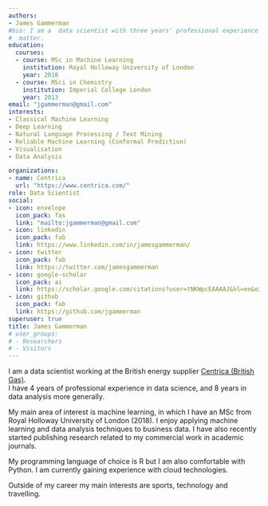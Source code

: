 ```yaml
---
authors:
- James Gammerman
#bio: I am a  data scientist with three years' professional experience and an MSc in Machine Learning
#  matter.
education:
  courses:
  - course: MSc in Machine Learning
    institution: Royal Holloway University of London
    year: 2018
  - course: MSci in Chemistry
    institution: Imperial College London
    year: 2013
email: "jgammerman@gmail.com"
interests:
- Classical Machine Learning
- Deep Learning
- Natural Language Processing / Text Mining
- Reliable Machine Learning (Conformal Prediction)
- Visualisation
- Data Analysis

organizations:
- name: Centrica
  url: "https://www.centrica.com/"
role: Data Scientist
social:
- icon: envelope
  icon_pack: fas
  link: "mailto:jgammerman@gmail.com"
- icon: linkedin
  icon_pack: fab
  link: https://www.linkedin.com/in/jamesgammerman/
- icon: twitter
  icon_pack: fab
  link: https://twitter.com/jamesgammerman
- icon: google-scholar
  icon_pack: ai
  link: https://scholar.google.com/citations?user=tNKWpcEAAAAJ&hl=en&oi=ao
- icon: github
  icon_pack: fab
  link: https://github.com/jgammerman
superuser: true
title: James Gammerman
# user_groups:
# - Researchers
# - Visitors
---
```


I am a data scientist working at the British energy supplier [Centrica (British Gas)](https://www.centrica.com/).   
I have 4 years of professional experience in data science, and 8 years in data analysis more generally.

My main area of interest is machine learning, in which I have an MSc from Royal Holloway University of London (2018). I enjoy applying machine learning and data analysis techniques to business data. I have also recently started publishing research related to my commercial work in academic journals.

My programming language of choice is R but I am also comfortable with Python. I am currently gaining experience with cloud technologies.

Outside of my career my main interests are sports, technology and travelling.
